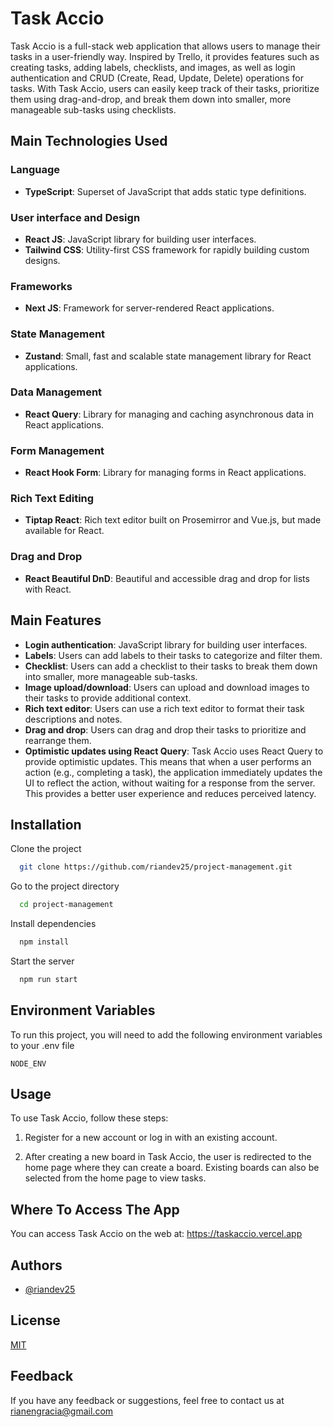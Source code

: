 # Task Accio

Task Accio is a full-stack web application that allows users to manage their tasks in a user-friendly way. Inspired by Trello, it provides features such as creating tasks, adding labels, checklists, and images, as well as login authentication and CRUD (Create, Read, Update, Delete) operations for tasks. With Task Accio, users can easily keep track of their tasks, prioritize them using drag-and-drop, and break them down into smaller, more manageable sub-tasks using checklists.

## Main Technologies Used

### Language
- **TypeScript**: Superset of JavaScript that adds static type definitions.

### User interface and Design
- **React JS**: JavaScript library for building user interfaces.
- **Tailwind CSS**: Utility-first CSS framework for rapidly building custom designs.

### Frameworks
- **Next JS**: Framework for server-rendered React applications.

### State Management
- **Zustand**: Small, fast and scalable state management library for React applications.

### Data Management
- **React Query**: Library for managing and caching asynchronous data in React applications.

### Form Management
- **React Hook Form**: Library for managing forms in React applications.

### Rich Text Editing
- **Tiptap React**: Rich text editor built on Prosemirror and Vue.js, but made available for React.

### Drag and Drop
- **React Beautiful DnD**: Beautiful and accessible drag and drop for lists with React.

## Main Features

- **Login authentication**: JavaScript library for building user interfaces.
- **Labels**: Users can add labels to their tasks to categorize and filter them.
- **Checklist**: Users can add a checklist to their tasks to break them down into smaller, more manageable sub-tasks.
- **Image upload/download**: Users can upload and download images to their tasks to provide additional context.
- **Rich text editor**: Users can use a rich text editor to format their task descriptions and notes.
- **Drag and drop**: Users can drag and drop their tasks to prioritize and rearrange them.
- **Optimistic updates using React Query**: Task Accio uses React Query to provide optimistic updates. This means that when a user performs an action (e.g., completing a task), the application immediately updates the UI to reflect the action, without waiting for a response from the server. This provides a better user experience and reduces perceived latency.

## Installation

Clone the project

```bash
  git clone https://github.com/riandev25/project-management.git
```

Go to the project directory

```bash
  cd project-management
```

Install dependencies

```bash
  npm install
```

Start the server

```bash
  npm run start
```

## Environment Variables

To run this project, you will need to add the following environment variables to your .env file

`NODE_ENV`

## Usage

To use Task Accio, follow these steps:

1.  Register for a new account or log in with an existing account.

2.  After creating a new board in Task Accio, the user is redirected to the home page where they can create a board. Existing boards can also be selected from the home page to view tasks.

## Where To Access The App

You can access Task Accio on the web at: https://taskaccio.vercel.app

## Authors

- [@riandev25](https://github.com/riandev25)

## License

[MIT](https://github.com/riandev25/project-management/blob/main/LICENSE.md/)

## Feedback

If you have any feedback or suggestions, feel free to contact us at rianengracia@gmail.com
